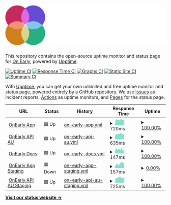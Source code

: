 # [![OnEarly Status](https://raw.githubusercontent.com/OnEarly/status/master/assets/logomark-dark.svg)](https://onearly.github.io/status/)

This repository contains the open-source uptime monitor and status page for [On Early](https://OnEarly.github.io/status), powered by [Upptime](https://github.com/upptime/upptime).

[![Uptime CI](https://github.com/OnEarly/status/workflows/Uptime%20CI/badge.svg)](https://github.com/OnEarly/status/actions?query=workflow%3A%22Uptime+CI%22)
[![Response Time CI](https://github.com/OnEarly/status/workflows/Response%20Time%20CI/badge.svg)](https://github.com/OnEarly/status/actions?query=workflow%3A%22Response+Time+CI%22)
[![Graphs CI](https://github.com/OnEarly/status/workflows/Graphs%20CI/badge.svg)](https://github.com/OnEarly/status/actions?query=workflow%3A%22Graphs+CI%22)
[![Static Site CI](https://github.com/OnEarly/status/workflows/Static%20Site%20CI/badge.svg)](https://github.com/OnEarly/status/actions?query=workflow%3A%22Static+Site+CI%22)
[![Summary CI](https://github.com/OnEarly/status/workflows/Summary%20CI/badge.svg)](https://github.com/OnEarly/status/actions?query=workflow%3A%22Summary+CI%22)

With [Upptime](https://upptime.js.org), you can get your own unlimited and free uptime monitor and status page, powered entirely by a GitHub repository. We use [Issues](https://github.com/OnEarly/status/issues) as incident reports, [Actions](https://github.com/OnEarly/status/actions) as uptime monitors, and [Pages](https://OnEarly.github.io/status) for the status page.

<!--start: status pages-->
<!-- This summary is generated by Upptime (https://github.com/upptime/upptime) -->
<!-- Do not edit this manually, your changes will be overwritten -->
<!-- prettier-ignore -->
| URL | Status | History | Response Time | Uptime |
| --- | ------ | ------- | ------------- | ------ |
| <img alt="" src="https://icons.duckduckgo.com/ip3/onearly.com.ico" height="13"> [OnEarly App](https://onearly.com) | 🟩 Up | [on-early-app.yml](https://github.com/OnEarly/status/commits/HEAD/history/on-early-app.yml) | <details><summary><img alt="Response time graph" src="./graphs/on-early-app/response-time-week.png" height="20"> 720ms</summary><br><a href="https://status.onearly.com/history/on-early-app"><img alt="Response time 784" src="https://img.shields.io/endpoint?url=https%3A%2F%2Fraw.githubusercontent.com%2FOnEarly%2Fstatus%2FHEAD%2Fapi%2Fon-early-app%2Fresponse-time.json"></a><br><a href="https://status.onearly.com/history/on-early-app"><img alt="24-hour response time 582" src="https://img.shields.io/endpoint?url=https%3A%2F%2Fraw.githubusercontent.com%2FOnEarly%2Fstatus%2FHEAD%2Fapi%2Fon-early-app%2Fresponse-time-day.json"></a><br><a href="https://status.onearly.com/history/on-early-app"><img alt="7-day response time 720" src="https://img.shields.io/endpoint?url=https%3A%2F%2Fraw.githubusercontent.com%2FOnEarly%2Fstatus%2FHEAD%2Fapi%2Fon-early-app%2Fresponse-time-week.json"></a><br><a href="https://status.onearly.com/history/on-early-app"><img alt="30-day response time 784" src="https://img.shields.io/endpoint?url=https%3A%2F%2Fraw.githubusercontent.com%2FOnEarly%2Fstatus%2FHEAD%2Fapi%2Fon-early-app%2Fresponse-time-month.json"></a><br><a href="https://status.onearly.com/history/on-early-app"><img alt="1-year response time 784" src="https://img.shields.io/endpoint?url=https%3A%2F%2Fraw.githubusercontent.com%2FOnEarly%2Fstatus%2FHEAD%2Fapi%2Fon-early-app%2Fresponse-time-year.json"></a></details> | <details><summary><a href="https://status.onearly.com/history/on-early-app">100.00%</a></summary><a href="https://status.onearly.com/history/on-early-app"><img alt="All-time uptime 97.13%" src="https://img.shields.io/endpoint?url=https%3A%2F%2Fraw.githubusercontent.com%2FOnEarly%2Fstatus%2FHEAD%2Fapi%2Fon-early-app%2Fuptime.json"></a><br><a href="https://status.onearly.com/history/on-early-app"><img alt="24-hour uptime 100.00%" src="https://img.shields.io/endpoint?url=https%3A%2F%2Fraw.githubusercontent.com%2FOnEarly%2Fstatus%2FHEAD%2Fapi%2Fon-early-app%2Fuptime-day.json"></a><br><a href="https://status.onearly.com/history/on-early-app"><img alt="7-day uptime 100.00%" src="https://img.shields.io/endpoint?url=https%3A%2F%2Fraw.githubusercontent.com%2FOnEarly%2Fstatus%2FHEAD%2Fapi%2Fon-early-app%2Fuptime-week.json"></a><br><a href="https://status.onearly.com/history/on-early-app"><img alt="30-day uptime 97.13%" src="https://img.shields.io/endpoint?url=https%3A%2F%2Fraw.githubusercontent.com%2FOnEarly%2Fstatus%2FHEAD%2Fapi%2Fon-early-app%2Fuptime-month.json"></a><br><a href="https://status.onearly.com/history/on-early-app"><img alt="1-year uptime 97.13%" src="https://img.shields.io/endpoint?url=https%3A%2F%2Fraw.githubusercontent.com%2FOnEarly%2Fstatus%2FHEAD%2Fapi%2Fon-early-app%2Fuptime-year.json"></a></details>
| <img alt="" src="https://icons.duckduckgo.com/ip3/api.au.onearly.com.ico" height="13"> [OnEarly API AU](https://api.au.onearly.com/health) | 🟩 Up | [on-early-api-au.yml](https://github.com/OnEarly/status/commits/HEAD/history/on-early-api-au.yml) | <details><summary><img alt="Response time graph" src="./graphs/on-early-api-au/response-time-week.png" height="20"> 635ms</summary><br><a href="https://status.onearly.com/history/on-early-api-au"><img alt="Response time 656" src="https://img.shields.io/endpoint?url=https%3A%2F%2Fraw.githubusercontent.com%2FOnEarly%2Fstatus%2FHEAD%2Fapi%2Fon-early-api-au%2Fresponse-time.json"></a><br><a href="https://status.onearly.com/history/on-early-api-au"><img alt="24-hour response time 482" src="https://img.shields.io/endpoint?url=https%3A%2F%2Fraw.githubusercontent.com%2FOnEarly%2Fstatus%2FHEAD%2Fapi%2Fon-early-api-au%2Fresponse-time-day.json"></a><br><a href="https://status.onearly.com/history/on-early-api-au"><img alt="7-day response time 635" src="https://img.shields.io/endpoint?url=https%3A%2F%2Fraw.githubusercontent.com%2FOnEarly%2Fstatus%2FHEAD%2Fapi%2Fon-early-api-au%2Fresponse-time-week.json"></a><br><a href="https://status.onearly.com/history/on-early-api-au"><img alt="30-day response time 656" src="https://img.shields.io/endpoint?url=https%3A%2F%2Fraw.githubusercontent.com%2FOnEarly%2Fstatus%2FHEAD%2Fapi%2Fon-early-api-au%2Fresponse-time-month.json"></a><br><a href="https://status.onearly.com/history/on-early-api-au"><img alt="1-year response time 656" src="https://img.shields.io/endpoint?url=https%3A%2F%2Fraw.githubusercontent.com%2FOnEarly%2Fstatus%2FHEAD%2Fapi%2Fon-early-api-au%2Fresponse-time-year.json"></a></details> | <details><summary><a href="https://status.onearly.com/history/on-early-api-au">100.00%</a></summary><a href="https://status.onearly.com/history/on-early-api-au"><img alt="All-time uptime 99.95%" src="https://img.shields.io/endpoint?url=https%3A%2F%2Fraw.githubusercontent.com%2FOnEarly%2Fstatus%2FHEAD%2Fapi%2Fon-early-api-au%2Fuptime.json"></a><br><a href="https://status.onearly.com/history/on-early-api-au"><img alt="24-hour uptime 100.00%" src="https://img.shields.io/endpoint?url=https%3A%2F%2Fraw.githubusercontent.com%2FOnEarly%2Fstatus%2FHEAD%2Fapi%2Fon-early-api-au%2Fuptime-day.json"></a><br><a href="https://status.onearly.com/history/on-early-api-au"><img alt="7-day uptime 100.00%" src="https://img.shields.io/endpoint?url=https%3A%2F%2Fraw.githubusercontent.com%2FOnEarly%2Fstatus%2FHEAD%2Fapi%2Fon-early-api-au%2Fuptime-week.json"></a><br><a href="https://status.onearly.com/history/on-early-api-au"><img alt="30-day uptime 99.95%" src="https://img.shields.io/endpoint?url=https%3A%2F%2Fraw.githubusercontent.com%2FOnEarly%2Fstatus%2FHEAD%2Fapi%2Fon-early-api-au%2Fuptime-month.json"></a><br><a href="https://status.onearly.com/history/on-early-api-au"><img alt="1-year uptime 99.95%" src="https://img.shields.io/endpoint?url=https%3A%2F%2Fraw.githubusercontent.com%2FOnEarly%2Fstatus%2FHEAD%2Fapi%2Fon-early-api-au%2Fuptime-year.json"></a></details>
| <img alt="" src="https://icons.duckduckgo.com/ip3/docs.onearly.com.ico" height="13"> [OnEarly Docs](https://docs.onearly.com) | 🟩 Up | [on-early-docs.yml](https://github.com/OnEarly/status/commits/HEAD/history/on-early-docs.yml) | <details><summary><img alt="Response time graph" src="./graphs/on-early-docs/response-time-week.png" height="20"> 147ms</summary><br><a href="https://status.onearly.com/history/on-early-docs"><img alt="Response time 205" src="https://img.shields.io/endpoint?url=https%3A%2F%2Fraw.githubusercontent.com%2FOnEarly%2Fstatus%2FHEAD%2Fapi%2Fon-early-docs%2Fresponse-time.json"></a><br><a href="https://status.onearly.com/history/on-early-docs"><img alt="24-hour response time 46" src="https://img.shields.io/endpoint?url=https%3A%2F%2Fraw.githubusercontent.com%2FOnEarly%2Fstatus%2FHEAD%2Fapi%2Fon-early-docs%2Fresponse-time-day.json"></a><br><a href="https://status.onearly.com/history/on-early-docs"><img alt="7-day response time 147" src="https://img.shields.io/endpoint?url=https%3A%2F%2Fraw.githubusercontent.com%2FOnEarly%2Fstatus%2FHEAD%2Fapi%2Fon-early-docs%2Fresponse-time-week.json"></a><br><a href="https://status.onearly.com/history/on-early-docs"><img alt="30-day response time 205" src="https://img.shields.io/endpoint?url=https%3A%2F%2Fraw.githubusercontent.com%2FOnEarly%2Fstatus%2FHEAD%2Fapi%2Fon-early-docs%2Fresponse-time-month.json"></a><br><a href="https://status.onearly.com/history/on-early-docs"><img alt="1-year response time 205" src="https://img.shields.io/endpoint?url=https%3A%2F%2Fraw.githubusercontent.com%2FOnEarly%2Fstatus%2FHEAD%2Fapi%2Fon-early-docs%2Fresponse-time-year.json"></a></details> | <details><summary><a href="https://status.onearly.com/history/on-early-docs">100.00%</a></summary><a href="https://status.onearly.com/history/on-early-docs"><img alt="All-time uptime 100.00%" src="https://img.shields.io/endpoint?url=https%3A%2F%2Fraw.githubusercontent.com%2FOnEarly%2Fstatus%2FHEAD%2Fapi%2Fon-early-docs%2Fuptime.json"></a><br><a href="https://status.onearly.com/history/on-early-docs"><img alt="24-hour uptime 100.00%" src="https://img.shields.io/endpoint?url=https%3A%2F%2Fraw.githubusercontent.com%2FOnEarly%2Fstatus%2FHEAD%2Fapi%2Fon-early-docs%2Fuptime-day.json"></a><br><a href="https://status.onearly.com/history/on-early-docs"><img alt="7-day uptime 100.00%" src="https://img.shields.io/endpoint?url=https%3A%2F%2Fraw.githubusercontent.com%2FOnEarly%2Fstatus%2FHEAD%2Fapi%2Fon-early-docs%2Fuptime-week.json"></a><br><a href="https://status.onearly.com/history/on-early-docs"><img alt="30-day uptime 100.00%" src="https://img.shields.io/endpoint?url=https%3A%2F%2Fraw.githubusercontent.com%2FOnEarly%2Fstatus%2FHEAD%2Fapi%2Fon-early-docs%2Fuptime-month.json"></a><br><a href="https://status.onearly.com/history/on-early-docs"><img alt="1-year uptime 100.00%" src="https://img.shields.io/endpoint?url=https%3A%2F%2Fraw.githubusercontent.com%2FOnEarly%2Fstatus%2FHEAD%2Fapi%2Fon-early-docs%2Fuptime-year.json"></a></details>
| <img alt="" src="https://icons.duckduckgo.com/ip3/staging.onearly.com.ico" height="13"> [OnEarly App Staging](https://staging.onearly.com) | 🟥 Down | [on-early-app-staging.yml](https://github.com/OnEarly/status/commits/HEAD/history/on-early-app-staging.yml) | <details><summary><img alt="Response time graph" src="./graphs/on-early-app-staging/response-time-week.png" height="20"> 157ms</summary><br><a href="https://status.onearly.com/history/on-early-app-staging"><img alt="Response time 315" src="https://img.shields.io/endpoint?url=https%3A%2F%2Fraw.githubusercontent.com%2FOnEarly%2Fstatus%2FHEAD%2Fapi%2Fon-early-app-staging%2Fresponse-time.json"></a><br><a href="https://status.onearly.com/history/on-early-app-staging"><img alt="24-hour response time 71" src="https://img.shields.io/endpoint?url=https%3A%2F%2Fraw.githubusercontent.com%2FOnEarly%2Fstatus%2FHEAD%2Fapi%2Fon-early-app-staging%2Fresponse-time-day.json"></a><br><a href="https://status.onearly.com/history/on-early-app-staging"><img alt="7-day response time 157" src="https://img.shields.io/endpoint?url=https%3A%2F%2Fraw.githubusercontent.com%2FOnEarly%2Fstatus%2FHEAD%2Fapi%2Fon-early-app-staging%2Fresponse-time-week.json"></a><br><a href="https://status.onearly.com/history/on-early-app-staging"><img alt="30-day response time 315" src="https://img.shields.io/endpoint?url=https%3A%2F%2Fraw.githubusercontent.com%2FOnEarly%2Fstatus%2FHEAD%2Fapi%2Fon-early-app-staging%2Fresponse-time-month.json"></a><br><a href="https://status.onearly.com/history/on-early-app-staging"><img alt="1-year response time 315" src="https://img.shields.io/endpoint?url=https%3A%2F%2Fraw.githubusercontent.com%2FOnEarly%2Fstatus%2FHEAD%2Fapi%2Fon-early-app-staging%2Fresponse-time-year.json"></a></details> | <details><summary><a href="https://status.onearly.com/history/on-early-app-staging">0.00%</a></summary><a href="https://status.onearly.com/history/on-early-app-staging"><img alt="All-time uptime 20.54%" src="https://img.shields.io/endpoint?url=https%3A%2F%2Fraw.githubusercontent.com%2FOnEarly%2Fstatus%2FHEAD%2Fapi%2Fon-early-app-staging%2Fuptime.json"></a><br><a href="https://status.onearly.com/history/on-early-app-staging"><img alt="24-hour uptime 0.00%" src="https://img.shields.io/endpoint?url=https%3A%2F%2Fraw.githubusercontent.com%2FOnEarly%2Fstatus%2FHEAD%2Fapi%2Fon-early-app-staging%2Fuptime-day.json"></a><br><a href="https://status.onearly.com/history/on-early-app-staging"><img alt="7-day uptime 0.00%" src="https://img.shields.io/endpoint?url=https%3A%2F%2Fraw.githubusercontent.com%2FOnEarly%2Fstatus%2FHEAD%2Fapi%2Fon-early-app-staging%2Fuptime-week.json"></a><br><a href="https://status.onearly.com/history/on-early-app-staging"><img alt="30-day uptime 19.51%" src="https://img.shields.io/endpoint?url=https%3A%2F%2Fraw.githubusercontent.com%2FOnEarly%2Fstatus%2FHEAD%2Fapi%2Fon-early-app-staging%2Fuptime-month.json"></a><br><a href="https://status.onearly.com/history/on-early-app-staging"><img alt="1-year uptime 20.54%" src="https://img.shields.io/endpoint?url=https%3A%2F%2Fraw.githubusercontent.com%2FOnEarly%2Fstatus%2FHEAD%2Fapi%2Fon-early-app-staging%2Fuptime-year.json"></a></details>
| <img alt="" src="https://icons.duckduckgo.com/ip3/api.au.staging.onearly.com.ico" height="13"> [OnEarly API AU Staging](https://api.au.staging.onearly.com/health) | 🟩 Up | [on-early-api-au-staging.yml](https://github.com/OnEarly/status/commits/HEAD/history/on-early-api-au-staging.yml) | <details><summary><img alt="Response time graph" src="./graphs/on-early-api-au-staging/response-time-week.png" height="20"> 725ms</summary><br><a href="https://status.onearly.com/history/on-early-api-au-staging"><img alt="Response time 697" src="https://img.shields.io/endpoint?url=https%3A%2F%2Fraw.githubusercontent.com%2FOnEarly%2Fstatus%2FHEAD%2Fapi%2Fon-early-api-au-staging%2Fresponse-time.json"></a><br><a href="https://status.onearly.com/history/on-early-api-au-staging"><img alt="24-hour response time 596" src="https://img.shields.io/endpoint?url=https%3A%2F%2Fraw.githubusercontent.com%2FOnEarly%2Fstatus%2FHEAD%2Fapi%2Fon-early-api-au-staging%2Fresponse-time-day.json"></a><br><a href="https://status.onearly.com/history/on-early-api-au-staging"><img alt="7-day response time 725" src="https://img.shields.io/endpoint?url=https%3A%2F%2Fraw.githubusercontent.com%2FOnEarly%2Fstatus%2FHEAD%2Fapi%2Fon-early-api-au-staging%2Fresponse-time-week.json"></a><br><a href="https://status.onearly.com/history/on-early-api-au-staging"><img alt="30-day response time 697" src="https://img.shields.io/endpoint?url=https%3A%2F%2Fraw.githubusercontent.com%2FOnEarly%2Fstatus%2FHEAD%2Fapi%2Fon-early-api-au-staging%2Fresponse-time-month.json"></a><br><a href="https://status.onearly.com/history/on-early-api-au-staging"><img alt="1-year response time 697" src="https://img.shields.io/endpoint?url=https%3A%2F%2Fraw.githubusercontent.com%2FOnEarly%2Fstatus%2FHEAD%2Fapi%2Fon-early-api-au-staging%2Fresponse-time-year.json"></a></details> | <details><summary><a href="https://status.onearly.com/history/on-early-api-au-staging">100.00%</a></summary><a href="https://status.onearly.com/history/on-early-api-au-staging"><img alt="All-time uptime 100.00%" src="https://img.shields.io/endpoint?url=https%3A%2F%2Fraw.githubusercontent.com%2FOnEarly%2Fstatus%2FHEAD%2Fapi%2Fon-early-api-au-staging%2Fuptime.json"></a><br><a href="https://status.onearly.com/history/on-early-api-au-staging"><img alt="24-hour uptime 100.00%" src="https://img.shields.io/endpoint?url=https%3A%2F%2Fraw.githubusercontent.com%2FOnEarly%2Fstatus%2FHEAD%2Fapi%2Fon-early-api-au-staging%2Fuptime-day.json"></a><br><a href="https://status.onearly.com/history/on-early-api-au-staging"><img alt="7-day uptime 100.00%" src="https://img.shields.io/endpoint?url=https%3A%2F%2Fraw.githubusercontent.com%2FOnEarly%2Fstatus%2FHEAD%2Fapi%2Fon-early-api-au-staging%2Fuptime-week.json"></a><br><a href="https://status.onearly.com/history/on-early-api-au-staging"><img alt="30-day uptime 100.00%" src="https://img.shields.io/endpoint?url=https%3A%2F%2Fraw.githubusercontent.com%2FOnEarly%2Fstatus%2FHEAD%2Fapi%2Fon-early-api-au-staging%2Fuptime-month.json"></a><br><a href="https://status.onearly.com/history/on-early-api-au-staging"><img alt="1-year uptime 100.00%" src="https://img.shields.io/endpoint?url=https%3A%2F%2Fraw.githubusercontent.com%2FOnEarly%2Fstatus%2FHEAD%2Fapi%2Fon-early-api-au-staging%2Fuptime-year.json"></a></details>

<!--end: status pages-->

[**Visit our status website →**](https://OnEarly.github.io/status)
